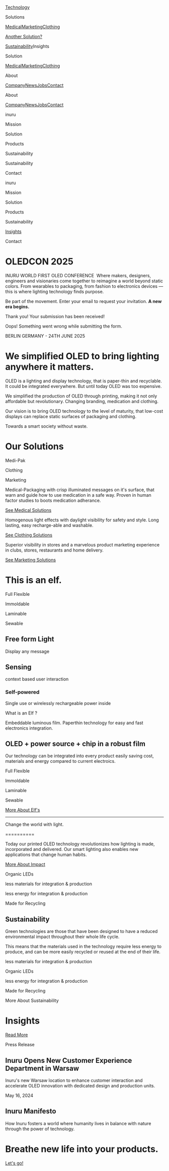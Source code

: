 [](/)[Technology](/technology)

Solutions

[Medical](/solutions/medical)[Marketing](/solutions/marketing)[Clothing](/solutions/clothing)

[Another Solution?](/about/contact)

[Sustainability](/sustainability)Insights

Solution

[Medical](/solutions/medical)[Marketing](/solutions/marketing)[Clothing](/solutions/clothing)

About

[Company](/about/company)[News](/about/news)[Jobs](/about/jobs)[Contact](/about/contact)

About

[Company](/about/company)[News](/about/news)[Jobs](/about/jobs)[Contact](/about/contact)

 inuru

Mission

Solution

Products

Sustainability

Sustainability

Contact

 inuru

Mission

Solution

Products

Sustainability

[Insights](/insights)

Contact

OLEDCON 2025
==========

INURU WORLD FIRST OLED CONFERENCE
‍
Where makers, designers, engineers and visionaries
come together to reimagine a world beyond static colors.
‍
From wearables to packaging, from fashion to electronics devices —
this is where lighting technology finds purpose.

Be part of the movement. Enter your email to request your invitation.
 **A new era begins.**

Thank you! Your submission has been received!

Oops! Something went wrong while submitting the form.

BERLIN GERMANY - 24TH JUNE 2025

We simplified OLED to bring lighting anywhere it matters.
==========

OLED is a lighting and display technology, that is paper-thin and recyclable. It could be integrated everywhere. But until today OLED was too expensive.

We simplified the production of OLED through printing, making it not only affordable but revolutionary. Changing branding, medication and clothing.

Our vision is to bring OLED technology to the level of maturity, that low-cost displays can replace static surfaces of packaging and clothing.

Towards a smart society without waste.

Our Solutions
==========

Medi-Pak

Clothing

Marketing

Medical-Packaging with crisp illuminated messages on it's surface, that warn and guide how to use medication in a safe way. Proven in human factor studies to boots medication adherance.

[See Medical Solutions](/solutions/medical)

Homogenous light effects with daylight visibility for safety and style. Long lasting, easy recharge-able and washable.

[See Clothing Solutions](/solutions/clothing)

Superior visibility in stores and a marvelous product marketing experience in clubs, stores, restaurants and home delivery.

[See Marketing Solutions](/solutions/marketing)

This is an elf.
==========

Full Flexible

Immoldable

Laminable

Sewable

Free form Light
----------

Display any
message

Sensing
----------

context based
user interaction

### Self-powered ###

Single use or wirelessly rechargeable power inside

What is an Elf ?

Embeddable luminous film. Paperthin technology for easy and fast electronics integration.

OLED + power source + chip in a robust film
----------

Our technology can be integrated into every product easily saving cost, materials and energy compared to current electroics.

Full Flexible

Immoldable

Laminable

Sewable

[More About Elf's](/technology)

----------

Change the world with light.

==========

Today our printed OLED technology revolutionizes how lighting is made, incorporated and delivered. Our smart lighting also enables new applications that change human habits.

[More About Impact](/sustainability)

Organic
LEDs

less materials for
 integration & production

less energy for
integration & production

Made for
Recycling

Sustainability
----------

Green technologies are those that have been designed to have a reduced environmental impact throughout their whole life cycle.

This means that the materials used in the technology require less energy to produce, and can be more easily recycled or reused at the end of their life.

less materials for
 integration & production

Organic
LEDs

less energy for
integration & production

Made for
Recycling

More About Sustainability

Insights
==========

[Read More](/insights)

Press Release

Inuru Opens New Customer Experience Department in Warsaw
----------

Inuru's new Warsaw location to enhance customer interaction and accelerate OLED innovation with dedicated design and production units.

May 16, 2024

Inuru Manifesto
----------

How Inuru fosters a world where humanity lives in balance with nature through the power of technology.

Breathe new life into your products.
==========

[Let's go!](/about/contact)
